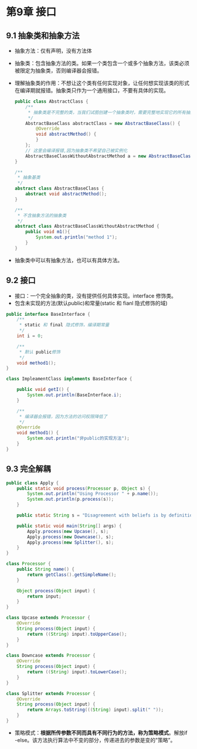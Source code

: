 # 第9章 接口

## 9.1 抽象类和抽象方法

- 抽象方法：仅有声明，没有方法体

- 抽象类：包含抽象方法的类。如果一个类包含一个或多个抽象方法，该类必须被限定为抽象类，否则编译器会报错。

- 理解抽象类的作用：不想让这个类有任何实现对象，让任何想实现该类的形式在编译期就报错。抽象类只作为一个通用接口，不要有具体的实现。

  ```java
  public class AbstractClass {
      /**
       * 抽象类是不完整的类，当我们试图创建一个抽象类时，需要完整地实现它的所有抽象方法。
       */
      AbstractBaseClass abstractClass = new AbstractBaseClass() {
          @Override
          void abstractMethod() {
          }
      };
      // 这里会编译报错,因为抽象类不希望自己被实例化
      AbstractBaseClassWithoutAbstractMethod a = new AbstractBaseClassWithoutAbstractMethod();
  }
  
  /**
   * 抽象基类
   */
  abstract class AbstractBaseClass {
      abstract void abstractMethod();
  }
  
  /**
   * 不含抽象方法的抽象类
   */
  abstract class AbstractBaseClassWithoutAbstractMethod {
      public void m1(){
          System.out.println("method 1");
      }
  }
  ```

- 抽象类中可以有抽象方法，也可以有具体方法。

## 9.2 接口

- 接口：一个完全抽象的类，没有提供任何具体实现。interface 修饰类。
- 包含未实现的方法(默认public)和常量(static 和 fianl 隐式修饰的域)

```java
public interface BaseInterface {
    /**
     * static 和 final 隐式修饰，编译期常量
     */
    int i = 0;

    /**
     * 默认 public修饰
     */
    void method1();
}

class ImpleamentClass implements BaseInterface {

    public void getI() {
        System.out.println(BaseInterface.i);
    }

    /**
     * 编译器会报错，因为方法的访问权限降低了
     */
    @Override
    void method1() {
        System.out.println("非public的实现方法");
    }
}
```

## 9.3 完全解耦

```java
public class Apply {
    public static void process(Processor p, Object s) {
        System.out.println("Using Processor " + p.name());
        System.out.println(p.process(s));
    }

    public static String s = "Disagreement with beliefs is by definition incorrect";

    public static void main(String[] args) {
        Apply.process(new Upcase(), s);
        Apply.process(new Downcase(), s);
        Apply.process(new Splitter(), s);
    }
}

class Processor {
    public String name() {
        return getClass().getSimpleName();
    }

    Object process(Object input) {
        return input;
    }
}

class Upcase extends Processor {
    @Override
    String process(Object input) {
        return ((String) input).toUpperCase();
    }
}

class Downcase extends Processor {
    @Override
    String process(Object input) {
        return ((String) input).toLowerCase();
    }
}

class Splitter extends Processor {
    @Override
    String process(Object input) {
        return Arrays.toString(((String) input).split(" "));
    }
}
```

- 策略模式：**根据所传参数不同而具有不同行为的方法，称为策略模式**。解放if -else。该方法执行算法中不变的部分，传递进去的参数是变的"策略”。

